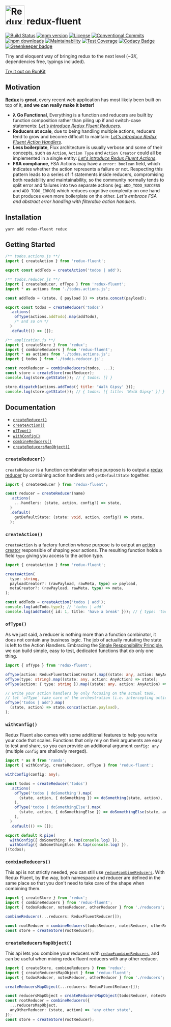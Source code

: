 # <a href='https://github.com/Code-Y/redux-fluent'><img src='https://raw.githubusercontent.com/Code-Y/redux-fluent/master/redux-fluent-logo.png' height='60' alt='Redux Fluent' aria-label='https://github.com/Code-Y/redux-fluent' /></a> redux-fluent
[![Build Status](https://travis-ci.org/Code-Y/redux-fluent.svg?branch=master)](https://travis-ci.org/Code-Y/redux-fluent)
[![npm version](https://img.shields.io/npm/v/redux-fluent.svg)](https://www.npmjs.com/package/redux-fluent)
[![License](https://img.shields.io/npm/l/redux-fluent.svg)](https://github.com/Code-Y/redux-fluent/blob/master/LICENSE)
[![Conventional Commits](https://img.shields.io/badge/Conventional%20Commits-1.0.0-yellow.svg)](https://conventionalcommits.org)
[![npm downloads](https://img.shields.io/npm/dm/redux-fluent.svg)](https://www.npmjs.com/package/redux-fluent)
[![Maintainability](https://api.codeclimate.com/v1/badges/2e98502fb6072892995d/maintainability)](https://codeclimate.com/github/Code-Y/redux-fluent/maintainability)
[![Test Coverage](https://api.codeclimate.com/v1/badges/2e98502fb6072892995d/test_coverage)](https://codeclimate.com/github/Code-Y/redux-fluent/test_coverage)
[![Codacy Badge](https://api.codacy.com/project/badge/Grade/832b72aed6d24f65a88c54b6b6c467f3)](https://app.codacy.com/app/hitmands/redux-fluent)
[![Greenkeeper badge](https://badges.greenkeeper.io/Code-Y/redux-fluent.svg)](https://greenkeeper.io/)

Tiny and eloquent way of bringing redux to the next level (*~3K*, dependencies free, typings included).

[Try it out on RunKit](https://runkit.com/hitmands/redux-fluent-playground)

## Motivation

**[Redux](https://redux.js.org/)** is **great**, every recent web application has most likely been built on top of it, **and we can really make it better!**

- **λ Go Functional**, Everything is a function and reducers are built by function composition rather than piling up if and switch-case statements: [*Let's introduce Redux Fluent Reducers*](#createreducer).
- **Reducers at scale**, due to being handling multiple actions, reducers tend to grow and become difficult to maintain: [*Let's introduce Redux Fluent Action Handlers*](#oftype).
- **Less boilerplate**, Flux architecture is usually verbose and some of their concepts, such as `Action`, `Action Type` and `Action Creator` could all be implemented in a single entity: [*Let's introduce Redux Fluent Actions*](#createaction).
- **FSA compliance**, FSA Actions may have a `error: boolean` field, which indicates whether the action represents a failure or not. Respecting this pattern leads to a series of if statements inside reducers, compromising both readability and maintainability, so the community normally tends to split error and failures into two separate actions (eg: `ADD_TODO_SUCCESS` and `ADD_TODO_ERROR`) which reduces cognitive complexity on one hand but produces even more boilerplate on the other. *Let's embrace FSA and abstract error handling with filterable action handlers*.

## Installation

```
yarn add redux-fluent redux
```

## Getting Started

```javascript
/** todos.actions.js **/
import { createAction } from 'redux-fluent';

export const addTodo = createAction('todos | add');
```

```javascript
/** todos.reducer.js **/
import { createReducer, ofType } from 'redux-fluent';
import * as actions from './todos.actions.js';

const addTodo = (state, { payload }) => state.concat(payload);

export const todos = createReducer('todos')
  .actions(
    ofType(actions.addTodo).map(addTodo),
    /* and so on */
  )
  .default(() => []);
```

```javascript
/** application.js **/
import { createStore } from 'redux';
import { combineReducers } from 'redux-fluent';
import * as actions from './todos.actions.js';
import { todos } from './todos.reducer.js';

const rootReducer = combineReducers(todos, ...);
const store = createStore(rootReducer);
console.log(store.getState()); // { todos: [] }

store.dispatch(actions.addTodo({ title: 'Walk Gipsy' }));
console.log(store.getState()); // { todos: [{ title: 'Walk Gipsy' }] }
```

## Documentation

- [`createReducer()`](#createreducer)
- [`createAction()`](#createaction)
- [`ofType()`](#oftype)
- [`withConfig()`](#withconfig)
- [`combineReducers()`](#combinereducers)
- [`createReducersMapObject()`](#createreducersmapobject)

### `createReducer()`

`createReducer` is a function combinator whose purpose is to output a [redux reducer](https://redux.js.org/basics/reducers) by combining action handlers and `getDefaultState` together.

```typescript
import { createReducer } from 'redux-fluent';

const reducer = createReducer(name)
  .actions(
    ...handlers: (state, action, config?) => state,
  )
  .default(
    getDefaultState: (state: void, action, config?) => state,
  );
```

### `createAction()`

`createAction` is a factory function whose purpose is to output an [action creator](https://redux.js.org/basics/actions#action-creators) responsible of shaping your actions. The resulting function holds a field `type` giving you access to the action type.

```typescript
import { createAction } from 'redux-fluent';

createAction(
  type: string,
  payloadCreator?: (rawPayload, rawMeta, type) => payload,
  metaCreator?: (rawPayload, rawMeta, type) => meta,
);

const addTodo = createAction('todos | add');
console.log(addTodo.type); // 'todos | add'
console.log(addTodo({ id: 1, title: 'have a break' })); // { type: 'todos | add', payload: { id: 1, title: 'have a break' } }
```

### `ofType()`

As we just said, a reducer is nothing more than a function combinator, it does not contain any business logic. The job of actually mutating the state is left to the Action Handlers. Embracing the [Single Responsibility Principle](https://en.wikipedia.org/wiki/Single_responsibility_principle), we can build simple, easy to test, dedicated functions that do only one thing.

```typescript
import { ofType } from 'redux-fluent';

ofType(action: ReduxFluentActionCreator).map((state: any, action: AnyAction) => state);
ofType(type: string).map((state: any, action: AnyAction) => state);
ofType(action: { type: string }).map((state: any, action: AnyAction) => state);

// write your action handlers by only focusing on the actual task,
// let `ofType` take care of the orchestration (i.e. intercepting actions).
ofType('todos | add').map(
  (state, action) => state.concat(action.payload),
);
```

### `withConfig()`

Redux Fluent also comes with some additional features to help you write your code that scales. Functions that only rely on their arguments are easy to test and share, so you can provide an additional argument `config: any` (multiple `config` are shallowly merged).

```typescript
import * as R from 'ramda';
import { withConfig, createReducer, ofType } from 'redux-fluent';

withConfig(config: any);

const todos = createReducer('todos')
  .actions(
    ofType('todos | doSomething').map(
      (state, action, { doSomething }) => doSomething(state, action),
    ),
    ofType('todos | doSomethingElse').map(
      (state, action, { doSomethingElse }) => doSomethingElse(state, action),
    ),
  )
  .default(() => []);

export default R.pipe(
  withConfig({ doSomething: R.tap(console.log) }),
  withConfig({ doSomethingElse: R.tap(console.log) }),
)(todos);
```

### `combineReducers()`

This api is not strictly needed, you can still use [`redux#combineReducers`](https://redux.js.org/api/combinereducers). With Redux Fluent, by the way, both namespace and reducer are defined in the same place so that you don't need to take care of the shape when combining them.

```typescript
import { createStore } from 'redux';
import { combineReducers } from 'redux-fluent';
import { todosReducer, notesReducer, otherReducer } from './reducers';

combineReducers(...reducers: ReduxFluentReducer[]);

const rootReducer = combineReducers(todosReducer, notesReducer, otherReducer, ...);
const store = createStore(rootReducer);
```

### `createReducersMapObject()`

This api lets you combine your reducers with [`redux#combineReducers`](https://redux.js.org/api/combinereducers), and can be useful when mixing redux fluent reducers with any other reducer. 

```typescript
import { createStore, combineReducers } from 'redux';
import { createReducersMapObject } from 'redux-fluent';
import { todosReducer, notesReducer, otherReducer } from './reducers';

createReducersMapObject(...reducers: ReduxFluentReducer[]);

const reducersMapObject = createReducersMapObject(todosReducer, notesReducer, otherReducer, ...);
const rootReducer = combineReducers({
  ...reducersMapObject,
  anyOtherReducer: (state, action) => 'any other state',
});
const store = createStore(rootReducer);
```

